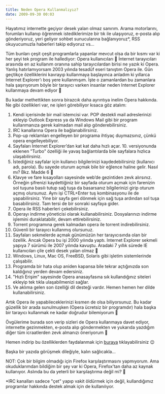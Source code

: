 ```yaml
---
title: Neden Opera Kullanmalıyız?
date: 2009-09-30 00:03
---
```


Hayatımız internette geçiyor desek yalan olmaz sanırım. Arama motorlarını, forumları kullanıp öğrenmek istediklerimize bir tık ile ulaşıyoruz, e-posta alıp gönderiyoruz, yeri  geliyor sohbet sunucularına bağlanıyoruz*, RSS okuyucumuzla haberleri takip ediyoruz vs...

<!--more-->
Tüm bunları çeşit çeşit programlarla yapanlar mevcut olsa da bir kısmı var ki her şeyi tek program ile hallediyor: Opera kullanıcıları 🙂 İnternet tarayıcıları arasında en az kullanım oranına sahip tarayıcılardan birisi ne yazık ki Opera. Yanlış hatırlamıyorsam 2003 yılında tesadüf eseri tanıştım Opera ile. Gün geçtikçe özelliklerini kavrayıp kullanmaya başlayınca anladım ki yıllarca Internet Explorer’ı boş yere kullanmışım. İşte o zamanlardan bu zamanlara hala şaşırıyorum böyle bir tarayıcı varken insanlar neden Internet Explorer kullanmaya devam ediyor 🙂

Bu kadar methettikten sonra birazcık daha ayrıntıya inelim Opera hakkında. Ne gibi özellikleri var, ne işleri görebiliyor kısaca göz atalım:

1. Kendi içerisinde bir mail istemcisi var. POP destekli mail adreslerinizi ekleyip Outlook Express ya da Windows Mail gibi bir program kullanmanıza gerek kalmadan mail alıp gönderebilirsiniz.
2. IRC kanallarına Opera ile bağlanabilirsiniz.
3. Pop-up reklamları engelleyen bir programa ihtiyaç duymazsınız, çünkü opera engelleyebiliyor.
4. Sayfaları Internet Explorer’dan kat kat daha hızlı açar. 10. versiyonunda eklenen "Turbo" özelliği ile yavaş bağlantılarda bile sayfalara hızlıca ulaşabilirsiniz.
5. İstediğiniz sayfalar için kullanıcı bilgilerinizi kaydedebilirsiniz (kullanıcı adı, parola). Bu sayede oturum açmak bile bir eğlence haline gelir. Nasıl mı? Bkz. Madde 6 🙂
6. Klavye ve fare kısayolları sayesinde web’de gezintiden zevk alırsınız. Örneğin şifrenizi kaydettiğiniz bir sayfada oturum açmak için farenizin sol tuşuna basılı tutup sağ tuşa da basarsanız bilgilerinizi girip oturum açmış olursunuz. Aynı işi CTRL+Enter tuş kombinasyonu ile de yapabilirsiniz. Yine bir sayfa geri dönmek için sağ tuşa ardından sol tuşa basabilirsiniz. Tam tersi de bir sonraki sayfaya gider.
7. Opera ile RSS haberleri çekebilirsiniz.
8. Operayı indirme yöneticisi olarak kullanabilirsiniz. Dosyalarınızı indirme işlemini duraklatabilir, devam ettirebilirsiniz.
9. Torrent programına gerek kalmadan opera ile torrent indirebilirsiniz.
10. Güvenli bir tarayıcı kullanmış olursunuz.
11. Sayfaları sekmelerde açmak günümüzün her tarayıcısında olan bir özellik. Ancak Opera bu işi 2000 yılında yaptı. Internet Explorer sekmeli yapıya 7 sürümü ile 2007 yılında kavuştu. Aradaki 7 yıllık sürede IE kullanıcıları çile çekti desek yalan olmaz 🙂
12. Windows, Linux, Mac OS, FreeBSD, Solaris gibi işletim sistemlerinde çalışabilir.
13. Programda bir hata olup aniden kapansa bile tekrar açtığınızda son kaldığınız yerden devam edersiniz.
14. "Hızlı Erişim" sayesinde Opera anasayfasına sık kullandığınız siteleri ekleyip tek tıkla ulaşabilmenizi sağlar.
15. Ve aklıma gelen son özelliği dil desteği vardır. Hemen hemen her dilde kullanabilirsiniz.

Artık Opera ile yapabileceklerinizi kısmen de olsa biliyorsunuz. Bu kadar güzellik bir arada sunulmuşken (Opera ücretsiz bir programdır) hala başka bir tarayıcı kullanmak ne kadar doğrudur bilemiyorum 🙂

Övgülerime burada son verip sizleri de Opera kullanmaya davet ediyor, internette gezinmekten, e-posta alıp göndermekten ve yukarıda yazdığım diğer tüm icraatlerden zevk almanızı öneriyorum 🙂

Hemen indirip bu özelliklerden faydalanmak için [buraya](http://www.opera.com/download/) tıklayabilirsiniz 😉

Başka bir yazıda görüşmek dileğiyle, kalın sağlıcakla...

NOT: Çok bir bilgim olmadığı için Firefox karşılaştırmasını yapmıyorum. Ama okuduklarımdan bildiğim bir şey var ki Opera, Firefox’tan daha az kaynak kullanıyor. Aslında bu da yeterli bir karşılaştırma değil mi? 🙂

*IRC kanalları sadece "çet" yapıp vakit öldürmek için değil, kullandığımız programlar hakkında destek almak için de kullanılıyor.
